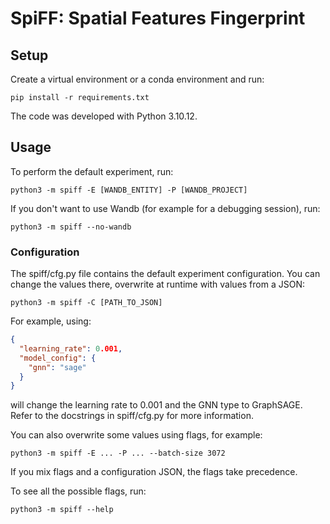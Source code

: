 # SpiFF: Spatial Features Fingerprint

## Setup
Create a virtual environment or a conda environment and run:
```console
pip install -r requirements.txt
```
The code was developed with Python 3.10.12.

## Usage
To perform the default experiment, run:
```console
python3 -m spiff -E [WANDB_ENTITY] -P [WANDB_PROJECT]
```
If you don't want to use Wandb (for example for a debugging session), run:
```console
python3 -m spiff --no-wandb
```
### Configuration
The spiff/cfg.py file contains the default experiment configuration. You can change the
values there, overwrite at runtime with values from a JSON:
```console
python3 -m spiff -C [PATH_TO_JSON]
```
For example, using:
```json
{
  "learning_rate": 0.001,
  "model_config": {
    "gnn": "sage"
  }
}
```
will change the learning rate to 0.001 and the GNN type to GraphSAGE. Refer to the
docstrings in spiff/cfg.py for more information.

You can also overwrite some values using flags, for example:
```console
python3 -m spiff -E ... -P ... --batch-size 3072
```
If you mix flags and a configuration JSON, the flags take precedence.

To see all the possible flags, run:
```console
python3 -m spiff --help
```
